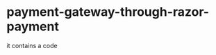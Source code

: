 # payment-gateway-through-razor-payment
it contains a code 
<form><script src="https://checkout.razorpay.com/v1/payment-button.js" data-payment_button_id="pl_HIVDyI7E3mmYcH" async> </script> </form>
